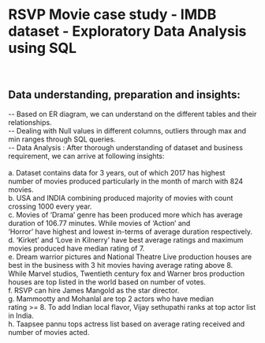 # RSVP Movie case study - IMDB dataset - Exploratory Data Analysis using SQL
</br>

## Data understanding, preparation and insights: 

-- Based on ER diagram, we can understand on the different tables and their relationships. </br>
-- Dealing with Null values in different columns, outliers through max and min ranges through SQL queries. </br>
-- Data Analysis : After thorough understanding of dataset and business requirement, we can arrive at following insights: </br>
</br>
    a. Dataset contains data for 3 years, out of which 2017 has highest  </br>
        number of movies produced particularly in the month of march with 824 movies. </br>
    b. USA and INDIA combining produced majority of movies with count  </br>
        crossing 1000 every year. </br>
    c. Movies of ‘Drama’ genre has been produced more which has average duration of 106.77 minutes. While movies of ‘Action’ and </br>
        ‘Horror’ have highest and lowest in-terms of average duration respectively.</br>
    d. ‘Kirket’ and ‘Love in Kilnerry’ have best average ratings and maximum movies produced have median rating of 7. </br>
    e. Dream warrior pictures and National Theatre Live production houses are best in the business with 3 hit movies having average rating above 8.  </br>
       While Marvel studios, Twentieth century fox and Warner bros production houses are top listed in the world based on number of votes.</br>
    f. RSVP can hire James Mangold as the star director.</br>
    g. Mammootty and Mohanlal are top 2 actors who have median </br>
        rating >= 8. To add Indian local flavor, Vijay sethupathi ranks at top actor list in India.</br>
    h. Taapsee pannu tops actress list based on average rating received and number of movies acted. </br>
